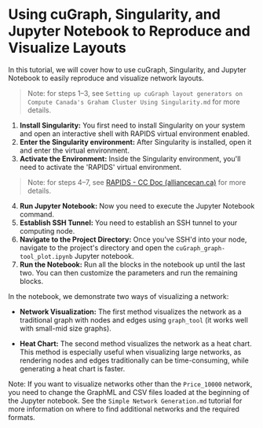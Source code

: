 # Using cuGraph, Singularity, and Jupyter Notebook to Reproduce and Visualize Layouts

In this tutorial, we will cover how to use cuGraph, Singularity, and Jupyter Notebook to easily reproduce and visualize network layouts.

> Note: for steps 1–3, see `Setting up cuGraph layout generators on Compute Canada's Graham Cluster Using Singularity.md` for more details.

1. **Install Singularity:** You first need to install Singularity on your system and open an interactive shell with RAPIDS virtual environment enabled. 
2. **Enter the Singularity environment:** After Singularity is installed, open it and enter the virtual environment.
3. **Activate the Environment:** Inside the Singularity environment, you'll need to activate the 'RAPIDS' virtual environment.

> Note: for steps 4–7, see [RAPIDS - CC Doc (alliancecan.ca)](https://docs.alliancecan.ca/wiki/RAPIDS) for more details.

4. **Run Jupyter Notebook:** Now you need to execute the Jupyter Notebook command.
5. **Establish SSH Tunnel:** You need to establish an SSH tunnel to your computing node.
6. **Navigate to the Project Directory:** Once you've SSH'd into your node, navigate to the project's directory and open the `cuGraph_graph-tool_plot.ipynb` Jupyter notebook.
7. **Run the Notebook:** Run all the blocks in the notebook up until the last two. You can then customize the parameters and run the remaining blocks.

In the notebook, we demonstrate two ways of visualizing a network:

- **Network Visualization:** The first method visualizes the network as a traditional graph with nodes and edges using `graph_tool` (it works well with small-mid size graphs).

- **Heat Chart:** The second method visualizes the network as a heat chart. This method is especially useful when visualizing large networks, as rendering nodes and edges traditionally can be time-consuming, while generating a heat chart is faster.

Note: If you want to visualize networks other than the `Price_10000` network, you need to change the GraphML and CSV files loaded at the beginning of the Jupyter notebook. See the `Simple Network Generation.md` tutorial for more information on where to find additional networks and the required formats.
